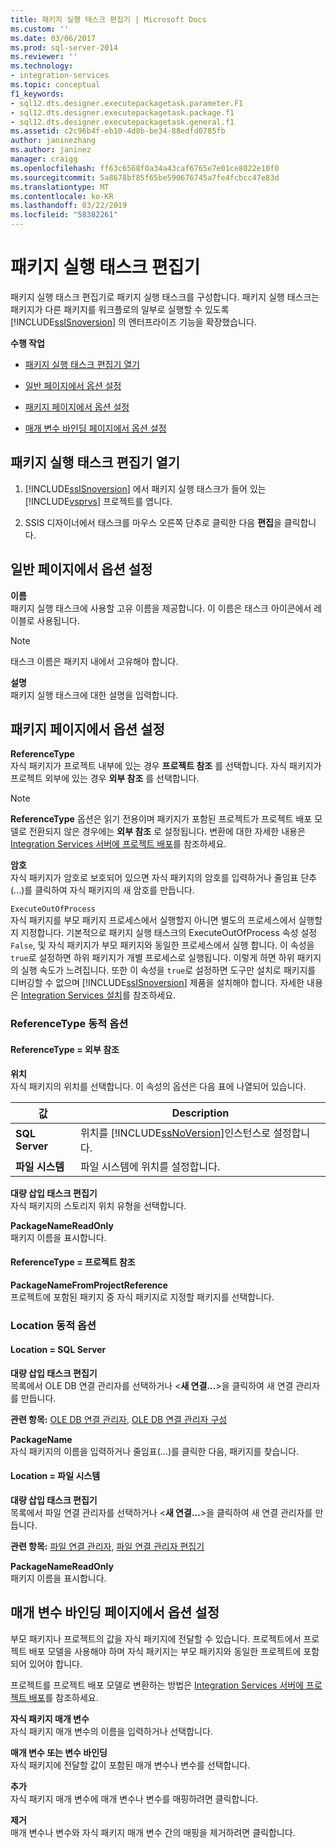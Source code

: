 ```yaml
---
title: 패키지 실행 태스크 편집기 | Microsoft Docs
ms.custom: ''
ms.date: 03/06/2017
ms.prod: sql-server-2014
ms.reviewer: ''
ms.technology:
- integration-services
ms.topic: conceptual
f1_keywords:
- sql12.dts.designer.executepackagetask.parameter.F1
- sql12.dts.designer.executepackagetask.package.f1
- sql12.dts.designer.executepackagetask.general.f1
ms.assetid: c2c96b4f-eb10-4d8b-be34-88edfd0785fb
author: janinezhang
ms.author: janinez
manager: craigg
ms.openlocfilehash: ff63c6568f0a34a43caf6765e7e01ce8022e10f0
ms.sourcegitcommit: 5a8678bf85f65be590676745a7fe4fcbcc47e83d
ms.translationtype: MT
ms.contentlocale: ko-KR
ms.lasthandoff: 03/22/2019
ms.locfileid: "58382261"
---
```

# <a name="execute-package-task-editor"></a>패키지 실행 태스크 편집기
  패키지 실행 태스크 편집기로 패키지 실행 태스크를 구성합니다. 패키지 실행 태스크는 패키지가 다른 패키지를 워크플로의 일부로 실행할 수 있도록 [!INCLUDE[ssISnoversion](../includes/ssisnoversion-md.md)] 의 엔터프라이즈 기능을 확장했습니다.  
  
 **수행 작업**  
  
-   [패키지 실행 태스크 편집기 열기](#open)  
  
-   [일반 페이지에서 옵션 설정](#general)  
  
-   [패키지 페이지에서 옵션 설정](#package)  
  
-   [매개 변수 바인딩 페이지에서 옵션 설정](#parameter)  
  
##  <a name="open"></a> 패키지 실행 태스크 편집기 열기  
  
1.  [!INCLUDE[ssISnoversion](../includes/ssisnoversion-md.md)] 에서 패키지 실행 태스크가 들어 있는 [!INCLUDE[vsprvs](../includes/vsprvs-md.md)] 프로젝트를 엽니다.  
  
2.  SSIS 디자이너에서 태스크를 마우스 오른쪽 단추로 클릭한 다음 **편집**을 클릭합니다.  
  
##  <a name="general"></a> 일반 페이지에서 옵션 설정  
 **이름**  
 패키지 실행 태스크에 사용할 고유 이름을 제공합니다. 이 이름은 태스크 아이콘에서 레이블로 사용됩니다.  
  
> [!NOTE]  
>  태스크 이름은 패키지 내에서 고유해야 합니다.  
  
 **설명**  
 패키지 실행 태스크에 대한 설명을 입력합니다.  
  
##  <a name="package"></a> 패키지 페이지에서 옵션 설정  
 **ReferenceType**  
 자식 패키지가 프로젝트 내부에 있는 경우 **프로젝트 참조** 를 선택합니다. 자식 패키지가 프로젝트 외부에 있는 경우 **외부 참조** 를 선택합니다.  
  
> [!NOTE]  
>  **ReferenceType** 옵션은 읽기 전용이며 패키지가 포함된 프로젝트가 프로젝트 배포 모델로 전환되지 않은 경우에는 **외부 참조** 로 설정됩니다. 변환에 대한 자세한 내용은 [Integration Services 서버에 프로젝트 배포](../../2014/integration-services/deploy-projects-to-integration-services-server.md)를 참조하세요.  
  
 **암호**  
 자식 패키지가 암호로 보호되어 있으면 자식 패키지의 암호를 입력하거나 줄임표 단추(...)를 클릭하여 자식 패키지의 새 암호를 만듭니다.  
  
 `ExecuteOutOfProcess`  
 자식 패키지를 부모 패키지 프로세스에서 실행할지 아니면 별도의 프로세스에서 실행할지 지정합니다. 기본적으로 패키지 실행 태스크의 ExecuteOutOfProcess 속성 설정 `False`, 및 자식 패키지가 부모 패키지와 동일한 프로세스에서 실행 합니다. 이 속성을 `true`로 설정하면 하위 패키지가 개별 프로세스로 실행됩니다. 이렇게 하면 하위 패키지의 실행 속도가 느려집니다. 또한 이 속성을 `true`로 설정하면 도구만 설치로 패키지를 디버깅할 수 없으며 [!INCLUDE[ssISnoversion](../includes/ssisnoversion-md.md)] 제품을 설치해야 합니다. 자세한 내용은 [Integration Services 설치](install-windows/install-integration-services.md)를 참조하세요.  
  
### <a name="referencetype-dynamic-options"></a>ReferenceType 동적 옵션  
  
#### <a name="referencetype--external-reference"></a>ReferenceType = 외부 참조  
 **위치**  
 자식 패키지의 위치를 선택합니다. 이 속성의 옵션은 다음 표에 나열되어 있습니다.  
  
|값|Description|  
|-----------|-----------------|  
|**SQL Server**|위치를 [!INCLUDE[ssNoVersion](../includes/ssnoversion-md.md)]인스턴스로 설정합니다.|  
|**파일 시스템**|파일 시스템에 위치를 설정합니다.|  
  
 **대량 삽입 태스크 편집기**  
 자식 패키지의 스토리지 위치 유형을 선택합니다.  
  
 **PackageNameReadOnly**  
 패키지 이름을 표시합니다.  
  
#### <a name="referencetype--project-reference"></a>ReferenceType = 프로젝트 참조  
 **PackageNameFromProjectReference**  
 프로젝트에 포함된 패키지 중 자식 패키지로 지정할 패키지를 선택합니다.  
  
### <a name="location-dynamic-options"></a>Location 동적 옵션  
  
#### <a name="location--sql-server"></a>Location = SQL Server  
 **대량 삽입 태스크 편집기**  
 목록에서 OLE DB 연결 관리자를 선택하거나 \<**새 연결...**>을 클릭하여 새 연결 관리자를 만듭니다.  
  
 **관련 항목:** [OLE DB 연결 관리자](connection-manager/ole-db-connection-manager.md), [OLE DB 연결 관리자 구성](../../2014/integration-services/configure-ole-db-connection-manager.md)  
  
 **PackageName**  
 자식 패키지의 이름을 입력하거나 줄임표(...)를 클릭한 다음, 패키지를 찾습니다.  
  
#### <a name="location--file-system"></a>Location = 파일 시스템  
 **대량 삽입 태스크 편집기**  
 목록에서 파일 연결 관리자를 선택하거나 \<**새 연결...**>을 클릭하여 새 연결 관리자를 만듭니다.  
  
 **관련 항목:** [파일 연결 관리자](connection-manager/file-connection-manager.md), [파일 연결 관리자 편집기](../../2014/integration-services/file-connection-manager-editor.md)  
  
 **PackageNameReadOnly**  
 패키지 이름을 표시합니다.  
  
##  <a name="parameter"></a> 매개 변수 바인딩 페이지에서 옵션 설정  
 부모 패키지나 프로젝트의 값을 자식 패키지에 전달할 수 있습니다. 프로젝트에서 프로젝트 배포 모델을 사용해야 하며 자식 패키지는 부모 패키지와 동일한 프로젝트에 포함되어 있어야 합니다.  
  
 프로젝트를 프로젝트 배포 모델로 변환하는 방법은 [Integration Services 서버에 프로젝트 배포](../../2014/integration-services/deploy-projects-to-integration-services-server.md)를 참조하세요.  
  
 **자식 패키지 매개 변수**  
 자식 패키지 매개 변수의 이름을 입력하거나 선택합니다.  
  
 **매개 변수 또는 변수 바인딩**  
 자식 패키지에 전달할 값이 포함된 매개 변수나 변수를 선택합니다.  
  
 **추가**  
 자식 패키지 매개 변수에 매개 변수나 변수를 매핑하려면 클릭합니다.  
  
 **제거**  
 매개 변수나 변수와 자식 패키지 매개 변수 간의 매핑을 제거하려면 클릭합니다.  
  
  
